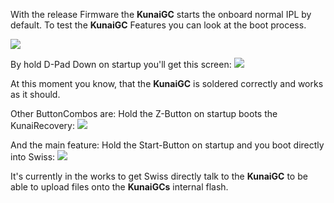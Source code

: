

With the release Firmware the **KunaiGC** starts the onboard normal IPL by default.
To test the **KunaiGC** Features you can look at the boot process.

![](https://github.com/KunaiGC/KunaiGC/blob/ffd92437664b6495af72a324a6ed8bfe58527e0f/images/Kunai_Controller_Manual_final.png)

By hold D-Pad Down on startup you'll get this screen:
![](https://github.com/KunaiGC/KunaiGC/blob/969ebc7c2a9754c8f2a7824be04e4376fd4b95dc/images/ddown.jpg)

At this moment you know, that the **KunaiGC** is soldered correctly and works as it should.

Other ButtonCombos are:
Hold the Z-Button on startup boots the KunaiRecovery:
![](https://github.com/KunaiGC/KunaiGC/blob/969ebc7c2a9754c8f2a7824be04e4376fd4b95dc/images/zbutton.jpg)

And the main feature:
Hold the Start-Button on startup and you boot directly into Swiss:
![](https://github.com/KunaiGC/KunaiGC/blob/969ebc7c2a9754c8f2a7824be04e4376fd4b95dc/images/start_swiss.jpg)

It's currently in the works to get Swiss directly talk to the **KunaiGC** to be able to upload files onto the **KunaiGCs** internal flash.